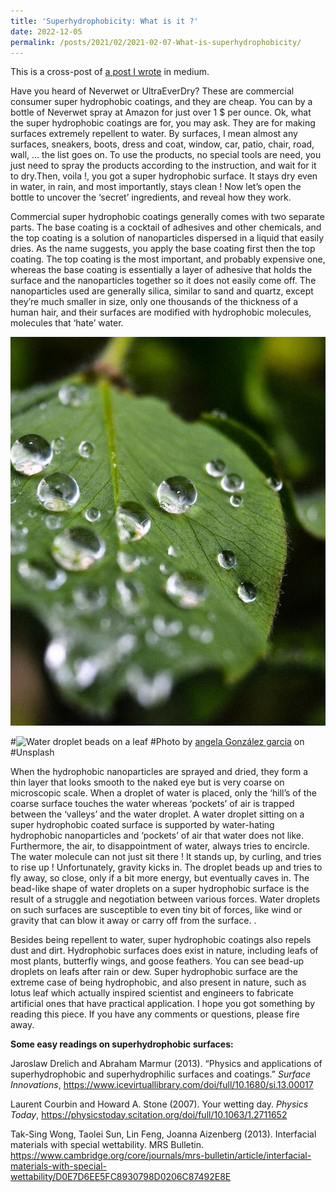 ```yaml
---
title: 'Superhydrophobicity: What is it ?'
date: 2022-12-05
permalink: /posts/2021/02/2021-02-07-What-is-superhydrophobicity/ 
---
```

This is a cross-post of [a post I wrote](https://medium.com/@mahmutruzi/super-hydrophobic-coatings-what-are-they-and-how-they-work-eeb9a6f91966) in medium. 

Have you heard of Neverwet or UltraEverDry?
These are commercial consumer super hydrophobic coatings, and they are cheap. You can by a bottle of Neverwet spray at Amazon for just over 1 $ per ounce.
Ok, what the super hydrophobic coatings are for, you may ask.
They are for making surfaces extremely repellent to water. By surfaces, I mean almost any surfaces, sneakers, boots, dress and coat, window, car, patio, chair, road, wall, … the list goes on.
To use the products, no special tools are need, you just need to spray the products according to the instruction, and wait for it to dry.Then, voila !, you got a super hydrophobic surface. It stays dry even in water, in rain, and most importantly, stays clean !
Now let’s open the bottle to uncover the ‘secret’ ingredients, and reveal how they work.

Commercial super hydrophobic coatings generally comes with two separate parts. The base coating is a cocktail of adhesives and other chemicals, and the top coating is a solution of nanoparticles dispersed in a liquid that easily dries. As the name suggests, you apply the base coating first then the top coating.
The top coating is the most important, and probably expensive one, whereas the base coating is essentially a layer of adhesive that holds the surface and the nanoparticles together so it does not easily come off.
The nanoparticles used are generally silica, similar to sand and quartz, except they’re much smaller in size, only one thousands of the thickness of a human hair, and their surfaces are modified with hydrophobic molecules, molecules that ‘hate’ water.

<img src="./images/angela-gonzalez-garcia-s32ZRVQiJkw-unsplash-2.jpg" alt="water droplet beads">

#![Water droplet beads on a leaf](/mahmutruzi.github.io/assets/angela-gonzalez-garcia-s32ZRVQiJkw-unsplash-2.jpg)
#Photo by <a href="https://unsplash.com/@lamar_te?utm_source=unsplash&utm_medium=referral&utm_content=creditCopyText">angela González garcia</a> on #Unsplash</a>

When the hydrophobic nanoparticles are sprayed and dried, they form a thin layer that looks smooth to the naked eye but is very coarse on microscopic scale. When a droplet of water is placed, only the ‘hill’s of the coarse surface touches the water whereas ‘pockets’ of air is trapped between the ‘valleys’ and the water droplet.
A water droplet sitting on a super hydrophobic coated surface is supported by water-hating hydrophobic nanoparticles and ‘pockets’ of air that water does not like. Furthermore, the air, to disappointment of water, always tries to encircle.
The water molecule can not just sit there ! It stands up, by curling, and tries to rise up ! Unfortunately, gravity kicks in. The droplet beads up and tries to fly away, so close, only if a bit more energy, but eventually caves in.
The bead-like shape of water droplets on a super hydrophobic surface is the result of a struggle and negotiation between various forces. Water droplets on such surfaces are susceptible to even tiny bit of forces, like wind or gravity that can blow it away or carry off from the surface.
.<span id="more-10287"></span>

Besides being repellent to water, super hydrophobic coatings also repels dust and dirt.
Hydrophobic surfaces does exist in nature, including leafs of most plants, butterfly wings, and goose feathers. You can see bead-up droplets on leafs after rain or dew. Super hydrophobic surface are the extreme case of being hydrophobic, and also present in nature, such as lotus leaf which actually inspired scientist and engineers to fabricate artificial ones that have practical application.
I hope you got something by reading this piece. If you have any comments or questions, please fire away.



**Some easy readings on superhydrophobic surfaces:**

Jaroslaw Drelich and  Abraham Marmur (2013). “Physics and applications of superhydrophobic and superhydrophilic surfaces and coatings.” _Surface Innovations_, <https://www.icevirtuallibrary.com/doi/full/10.1680/si.13.00017>

Laurent Courbin and Howard A. Stone (2007). Your wetting day. _Physics Today_,  <https://physicstoday.scitation.org/doi/full/10.1063/1.2711652>

Tak-Sing Wong, Taolei Sun, Lin Feng, Joanna Aizenberg (2013). Interfacial materials with special wettability. MRS Bulletin. <https://www.cambridge.org/core/journals/mrs-bulletin/article/interfacial-materials-with-special-wettability/D0E7D6EE5FC8930798D0206C87492E8E>

